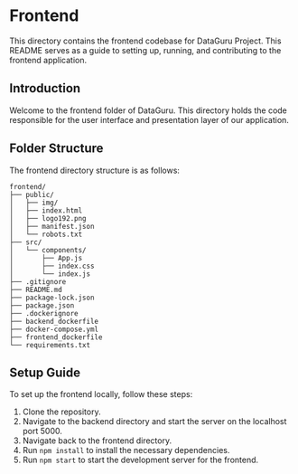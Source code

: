 # Frontend

This directory contains the frontend codebase for DataGuru Project. This README serves as a guide to setting up, running, and contributing to the frontend application.

## Introduction

Welcome to the frontend folder of DataGuru. This directory holds the code responsible for the user interface and presentation layer of our application.

## Folder Structure

The frontend directory structure is as follows:

```
frontend/
├── public/
│   ├── img/
│   ├── index.html
│   ├── logo192.png
│   ├── manifest.json
│   └── robots.txt
├── src/
│   └── components/
│       ├── App.js
│       ├── index.css
│       └── index.js
├── .gitignore
├── README.md
├── package-lock.json
├── package.json
├── .dockerignore
├── backend_dockerfile
├── docker-compose.yml
├── frontend_dockerfile
└── requirements.txt
```

## Setup Guide

To set up the frontend locally, follow these steps:

1. Clone the repository.
2. Navigate to the backend directory and start the server on the localhost port 5000.
3. Navigate back to the frontend directory.
4. Run `npm install` to install the necessary dependencies.
5. Run `npm start` to start the development server for the frontend.

